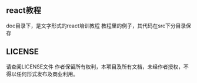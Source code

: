 
## react教程
  doc目录下，是文字形式的react培训教程
  教程里的例子，其代码在src下分目录保存

## LICENSE
  请查阅LICENSE文件
  作者保留所有权利，本项目及所有文档，未经作者授权，不得以任何形式发布及商业利用。
